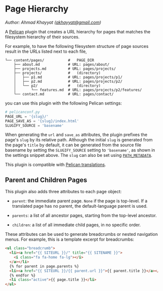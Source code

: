 Page Hierarchy
==============
*Author: Ahmad Khayyat (<akhayyat@gmail.com>)*

A [Pelican][1] plugin that creates a URL hierarchy for pages that
matches the filesystem hierarchy of their sources.

For example, to have the following filesystem structure of page
sources result in the URLs listed next to each file,

```text
└── content/pages/           #   PAGE_DIR
    ├── about.md             # URL: pages/about/
    ├── projects.md          # URL: pages/projects/
    ├── projects/            #   (directory)
    │   ├── p1.md            # URL: pages/projects/p1/
    │   ├── p2.md            # URL: pages/projects/p2/
    │   └── p2/              #   (directory)
    │       └── features.md  # URL: pages/projects/p2/features/
    └── contact.md           # URL: pages/contact/
```

you can use this plugin with the following Pelican settings:

```python
# pelicanconf.py
PAGE_URL = '{slug}/'
PAGE_SAVE_AS = '{slug}/index.html'
SLUGIFY_SOURCE = 'basename'
```

When generating the `url` and `save_as` attributes, the plugin
prefixes the page's `slug` by its relative path. Although the initial
`slug` is generated from the page's `title` by default, it can be
generated from the source file basename by setting the
`SLUGIFY_SOURCE` setting to `'basename'`, as shown in the settings
snippet above. The `slug` can also be set using [`PATH_METADATA`][2].

This plugin is compatible with [Pelican translations][3].

Parent and Children Pages
-------------------------
This plugin also adds three attributes to each page object:

- `parent`: the immediate parent page. `None` if the page is
  top-level. If a translated page has no parent, the default-language
  parent is used.

- `parents`: a list of all ancestor pages, starting from the top-level
  ancestor.

- `children`: a list of all immediate child pages, in no specific
  order.

These attributes can be used to generate breadcrumbs or nested
navigation menus. For example, this is a template excerpt for
breadcrumbs:

```html
<ul class="breadcrumb">
  <li><a href="{{ SITEURL }}/" title="{{ SITENAME }}">
    <i class="fa fa-home fa-lg"></i>
  </a></li>
  {% for parent in page.parents %}
  <li><a href="{{ SITEURL }}/{{ parent.url }}">{{ parent.title }}</a></li>
  {% endfor %}
  <li class="active">{{ page.title }}</li>
</ul>

```


[1]: http://getpelican.com/
[2]: http://docs.getpelican.com/en/latest/settings.html#path-metadata
[3]: http://docs.getpelican.com/en/latest/settings.html#translations

